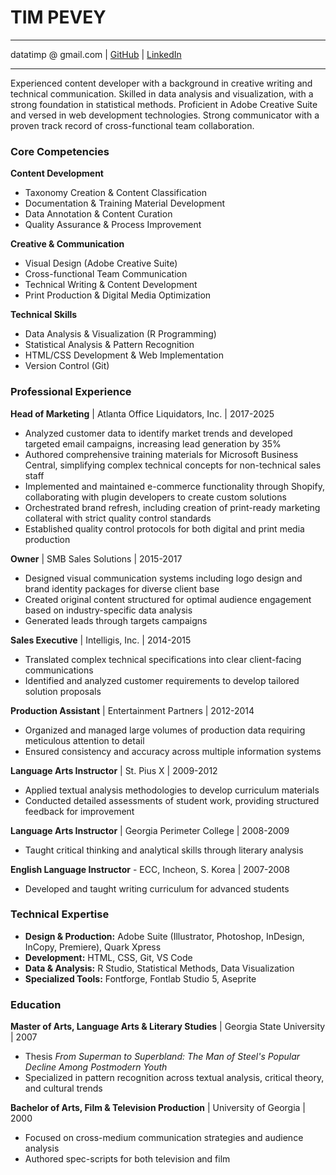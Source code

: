 # TIM PEVEY

---

datatimp @ gmail.com | [GitHub](https://github.com/WrinkleRelease) | [LinkedIn](https://linkedin.com/timothypevey)

---

Experienced content developer with a background in creative writing and technical communication. Skilled in data analysis and visualization, with a strong foundation in statistical methods. Proficient in Adobe Creative Suite and versed in web development technologies. Strong communicator with a proven track record of cross-functional team collaboration.

### Core Competencies

**Content Development**

- Taxonomy Creation & Content Classification
- Documentation & Training Material Development
- Data Annotation & Content Curation
- Quality Assurance & Process Improvement

**Creative & Communication**

- Visual Design (Adobe Creative Suite)
- Cross-functional Team Communication
- Technical Writing & Content Development
- Print Production & Digital Media Optimization

**Technical Skills**

- Data Analysis & Visualization (R Programming)
- Statistical Analysis & Pattern Recognition
- HTML/CSS Development & Web Implementation
- Version Control (Git)

### Professional Experience

**Head of Marketing** | Atlanta Office Liquidators, Inc. | 2017-2025

- Analyzed customer data to identify market trends and developed targeted email campaigns, increasing lead generation by 35%
- Authored comprehensive training materials for Microsoft Business Central, simplifying complex technical concepts for non-technical sales staff
- Implemented and maintained e-commerce functionality through Shopify, collaborating with plugin developers to create custom solutions
- Orchestrated brand refresh, including creation of print-ready marketing collateral with strict quality control standards
- Established quality control protocols for both digital and print media production

**Owner** | SMB Sales Solutions | 2015-2017

- Designed visual communication systems including logo design and brand identity packages for diverse client base
- Created original content structured for optimal audience engagement based on industry-specific data analysis
- Generated leads through targets campaigns

**Sales Executive** | Intelligis, Inc. | 2014-2015

- Translated complex technical specifications into clear client-facing communications
- Identified and analyzed customer requirements to develop tailored solution proposals

**Production Assistant** | Entertainment Partners | 2012-2014

- Organized and managed large volumes of production data requiring meticulous attention to detail
- Ensured consistency and accuracy across multiple information systems

**Language Arts Instructor** | St. Pius X | 2009-2012

- Applied textual analysis methodologies to develop curriculum materials
- Conducted detailed assessments of student work, providing structured feedback for improvement

**Language Arts Instructor** | Georgia Perimeter College | 2008-2009

- Taught critical thinking and analytical skills through literary analysis

**English Language Instructor** - ECC, Incheon, S. Korea | 2007-2008

- Developed and taught writing curriculum for advanced students

### Technical Expertise

- **Design & Production:** Adobe Suite (Illustrator, Photoshop, InDesign, InCopy, Premiere), Quark Xpress
- **Development:** HTML, CSS, Git, VS Code
- **Data & Analysis:** R Studio, Statistical Methods, Data Visualization
- **Specialized Tools:** Fontforge, Fontlab Studio 5, Aseprite

### Education

**Master of Arts, Language Arts & Literary Studies** | Georgia State University | 2007

- Thesis _From Superman to Superbland: The Man of Steel's Popular Decline Among Postmodern Youth_
- Specialized in pattern recognition across textual analysis, critical theory, and cultural trends

**Bachelor of Arts, Film & Television Production** | University of Georgia | 2000

- Focused on cross-medium communication strategies and audience analysis
- Authored spec-scripts for both television and film
